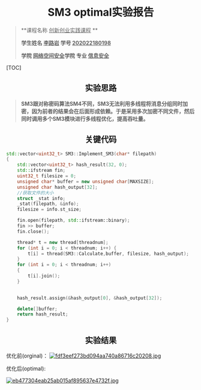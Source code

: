 # <center>SM3 optimal实验报告</center>

>**课程名称     <u>创新创业实践课程</u>  **       
>
>**学生姓名   <u>李路岩</u>      学号  <u>202022180198</u>**     
>
>**学院   <u>网络空间安全</u>学院    专业  <u>信息安全</u>**   

[TOC]

## <center>实验思路</center>

>​	**SM3跟对称密码算法SM4不同，SM3无法利用多线程将消息分组同时加密，因为前者的结果会在后面形成依赖。于是采用多次加密不同文件，然后同时调用多个SM3模块进行多线程优化，提高吞吐量。**
>

## **<center>关键代码</center>**

```c++
std::vector<uint32_t> SM3::Implement_SM3(char* filepath)
{
	std::vector<uint32_t> hash_result(32, 0);
	std::ifstream fin;
	uint32_t filesize = 0;
	unsigned char* buffer = new unsigned char[MAXSIZE];
	unsigned char hash_output[32];
	//获取文件的大小
	struct _stat info;
	_stat(filepath, &info);
	filesize = info.st_size;

	fin.open(filepath, std::ifstream::binary);
	fin >> buffer;
	fin.close();

	thread* t = new thread[threadnum];
	for (int i = 0; i < threadnum; i++) {
		t[i] = thread(SM3::Calculate,buffer, filesize, hash_output);
	}
	for (int i = 0; i < threadnum; i++)
	{
		t[i].join();
	}
	

	hash_result.assign(&hash_output[0], &hash_output[32]);

	delete[]buffer;
	return hash_result;
}
```



## <center>实验结果</center>

优化前(orginal)：
<a href="https://img.gejiba.com/image/EyjL2T"><img src="https://img.gejiba.com/images/fdf3eef273bd094aa740a86716c20208.jpg" alt="fdf3eef273bd094aa740a86716c20208.jpg" border="0"></a>



优化后(optimal):

<a href="https://img.gejiba.com/image/EyjwLV"><img src="https://img.gejiba.com/images/eb477304eab25ab015af895637e4732f.jpg" alt="eb477304eab25ab015af895637e4732f.jpg" border="0"></a>
